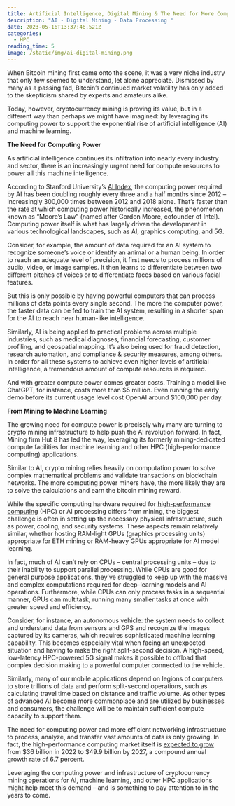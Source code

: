 ```yaml
---
title: Artificial Intelligence, Digital Mining & The Need for More Compute
description: "AI - Digital Mining - Data Processing "
date: 2023-05-16T13:37:46.521Z
categories:
  - HPC
reading_time: 5
image: /static/img/ai-digital-mining.png
---
```

When Bitcoin mining first came onto the scene, it was a very niche industry that only few seemed to understand, let alone appreciate. Dismissed by many as a passing fad, Bitcoin’s continued market volatility has only added to the skepticism shared by experts and amateurs alike. 



Today, however, cryptocurrency mining is proving its value, but in a different way than perhaps we might have imagined: by leveraging its computing power to support the exponential rise of artificial intelligence (AI) and machine learning. 



**The Need for Computing Power**



As artificial intelligence continues its infiltration into nearly every industry and sector, there is an increasingly urgent need for compute resources to power all this machine intelligence. 



According to Stanford University’s [AI Index](https://www.computerweekly.com/news/252475371/Stanford-University-finds-that-AI-is-outpacing-Moores-Law), the computing power required by AI has been doubling roughly every three and a half months since 2012 – increasingly 300,000 times between 2012 and 2018 alone. That’s faster than the rate at which computing power historically increased, the phenomenon known as “Moore’s Law” (named after Gordon Moore, cofounder of Intel). Computing power itself is what has largely driven the development in various technological landscapes, such as AI, graphics computing, and 5G.



Consider, for example, the amount of data required for an AI system to recognize someone’s voice or identify an animal or a human being. In order to reach an adequate level of precision, it first needs to process millions of audio, video, or image samples. It then learns to differentiate between two different pitches of voices or to differentiate faces based on various facial features. 



But this is only possible by having powerful computers that can process millions of data points every single second. The more the computer power, the faster data can be fed to train the AI system, resulting in a shorter span for the AI to reach near human-like intelligence. 



Similarly, AI is being applied to practical problems across multiple industries, such as medical diagnoses, financial forecasting, customer profiling, and geospatial mapping. It’s also being used for fraud detection, research automation, and compliance & security measures, among others. In order for all these systems to achieve even higher levels of artificial intelligence, a tremendous amount of compute resources is required.



And with greater compute power comes greater costs. Training a model like ChatGPT, for instance, costs more than $5 million. Even running the early demo before its current usage level cost OpenAI around $100,000 per day. 



**From Mining to Machine Learning** 



The growing need for compute power is precisely why many are turning to crypto mining infrastructure to help push the AI revolution forward. In fact, Mining firm Hut 8 has led the way, leveraging its formerly mining-dedicated compute facilities for machine learning and other HPC (high-performance computing) applications. 



Similar to AI, crypto mining relies heavily on computation power to solve complex mathematical problems and validate transactions on blockchain networks. The more computing power miners have, the more likely they are to solve the calculations and earn the bitcoin mining reward.



While the specific computing hardware required for [high-performance computing](https://www.minecheck.com/posts/3-high-performance-computing-applications-and-examples/) (HPC) or AI processing differs from mining, the biggest challenge is often in setting up the necessary physical infrastructure, such as power, cooling, and security systems. These aspects remain relatively similar, whether hosting RAM-light GPUs (graphics processing units) appropriate for ETH mining or RAM-heavy GPUs appropriate for AI model learning.  



In fact, much of AI can’t rely on CPUs – central processing units – due to their inability to support parallel processing. While CPUs are good for general purpose applications, they’ve struggled to keep up with the massive and complex computations required for deep-learning models and AI operations. Furthermore, while CPUs can only process tasks in a sequential manner, GPUs can multitask, running many smaller tasks at once with greater speed and efficiency. 



Consider, for instance, an autonomous vehicle: the system needs to collect and understand data from sensors and GPS and recognize the images captured by its cameras, which requires sophisticated machine learning capability. This becomes especially vital when facing an unexpected situation and having to make the right split-second decision. A high-speed, low-latency HPC-powered 5G signal makes it possible to offload that complex decision making to a powerful computer connected to the vehicle.



Similarly, many of our mobile applications depend on legions of computers to store trillions of data and perform split-second operations, such as calculating travel time based on distance and traffic volume. As other types of advanced AI become more commonplace and are utilized by businesses and consumers, the challenge will be to maintain sufficient compute capacity to support them. 



The need for computing power and more efficient networking infrastructure to process, analyze, and transfer vast amounts of data is only growing. In fact, the high-performance computing market itself is [expected to grow](https://www.marketsandmarkets.com/Market-Reports/Quantum-High-Performance-Computing-Market-631.html) from $36 billion in 2022 to $49.9 billion by 2027, a compound annual growth rate of 6.7 percent. 



Leveraging the computing power and infrastructure of cryptocurrency mining operations for AI, machine learning, and other HPC applications might help meet this demand – and is something to pay attention to in the years to come.